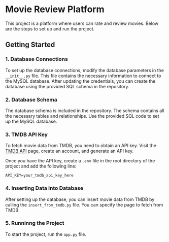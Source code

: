 # Movie Review Platform

This project is a platform where users can rate and review movies. Below are the steps to set up and run the project.

## Getting Started

### 1. Database Connections

To set up the database connections, modify the database parameters in the `__init__.py` file. This file contains the necessary information to connect to the MySQL database. After updating the credentials, you can create the database using the provided SQL schema in the repository.

### 2. Database Schema

The database schema is included in the repository. The schema contains all the necessary tables and relationships. Use the provided SQL code to set up the MySQL database.

### 3. TMDB API Key

To fetch movie data from TMDB, you need to obtain an API key. Visit the [TMDB API](https://www.themoviedb.org/settings/api) page, create an account, and generate an API key.

Once you have the API key, create a `.env` file in the root directory of the project and add the following line:

```env
API_KEY=your_tmdb_api_key_here
```

### 4. Inserting Data into Database
After setting up the database, you can insert movie data from TMDB by calling the `insert_from_tmdb.py` file. You can specify the page to fetch from TMDB.

### 5. Runninng the Project
To start the project, run the `app.py` file.
